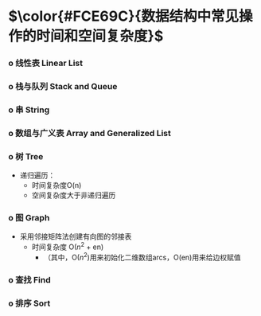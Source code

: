 # $\color{#FCE69C}{数据结构中常见操作的时间和空间复杂度}$

### **o 线性表 Linear List**


### **o 栈与队列 Stack and Queue**


### **o 串 String**


### **o 数组与广义表 Array and Generalized List**


### **o 树 Tree**
- 递归遍历：
  - 时间复杂度O(n)
  - 空间复杂度大于非递归遍历


### **o 图 Graph**
- 采用邻接矩阵法创建有向图的邻接表
  - 时间复杂度 O($n^2$ + en)
      - （其中，O($n^2$)用来初始化二维数组arcs，O(en)用来给边权赋值

### **o 查找 Find**


### **o 排序 Sort**